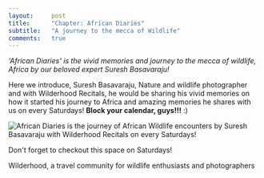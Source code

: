 ```yaml
---
layout:     post
title:      "Chapter: African Diaries"
subtitle:   "A journey to the mecca of Wildlife"
comments:   true
---
```


<em>
'African Diaries' is the vivid memories and journey to the mecca of wildlife, Africa by our beloved expert Suresh Basavaraju!
</em>

<p>
Here we introduce, <a href="http://recitals.wilderhood.com/authors/Suresh%20Basavaraju" style="text-decoration:none"  target="_blank">Suresh Basavaraju</a>, Nature and wildlife photographer and with <a href="http://recitals.wilderhood.com" style="text-decoration:none">Wilderhood Recitals</a>, he would be sharing his vivid memories on how it started his journey to Africa and amazing memories he shares with us on every Saturdays! <strong>Block your calendar, guys!!!</strong> :) 
</p>

<img src="{{ site.baseurl }}/img/African-Diaries-Banner.jpg" alt="African Diaries is the journey of African Wildlife encounters by Suresh Basavaraju with Wilderhood Recitals on every Saturdays!">

<p>
 <a href="http://recitals.wilderhood.com/africandiaries/" style="text-decoration:none" target="_blank">Don't forget to checkout this space on Saturdays!</a>
 </p>

<p>
<a href="http://wilderhood.com" style="text-decoration:none">Wilderhood</a>, a travel community for wildlife enthusiasts and photographers
</p>

